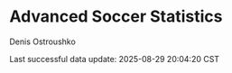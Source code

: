 # Advanced Soccer Statistics
Denis Ostroushko

<!-- gfm -->

Last successful data update: 2025-08-29 20:04:20 CST
